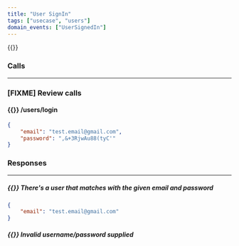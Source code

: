 ```yaml
---
title: "User SignIn"
tags: ["usecase", "users"]
domain_events: ["UserSignedIn"]
---
```


{{<imgnewtab src="user-signin-usecase.png" alt="User signIn usecase">}}

### Calls
---

### [FIXME] Review calls
#### {{<oplockcall src="POST">}} /users/login
```json
{
    "email": "test.email@gmail.com",
    "password": ",&+3RjwAu88(tyC'"
}
```

### Responses
---

##### {{<responses status="ok" code="200">}}  There's a user that matches with the given email and password
```json
{
    "email": "test.email@gmail.com"
}
```

##### {{<responses status="fail" code="400">}} Invalid username/password supplied


